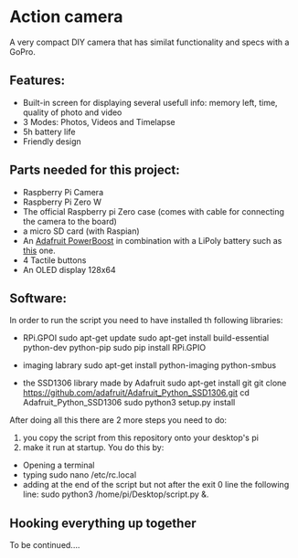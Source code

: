 # Action camera
A very compact DIY camera that has similat functionality and specs with a GoPro.

## Features:
* Built-in screen for displaying several usefull info: memory left, time, quality of photo and video
* 3 Modes: Photos, Videos and Timelapse
* 5h battery life
* Friendly design

## Parts needed for this project:
* Raspberry Pi Camera
* Raspberry Pi Zero W
* The official Raspberry pi Zero case (comes with cable for connecting the camera to the board)
* a micro SD card (with Raspian)
* An [Adafruit PowerBoost](https://www.adafruit.com/product/1944) in combination with a LiPoly battery such as [this](https://www.adafruit.com/product/258) one.
* 4 Tactile buttons
* An OLED display 128x64

## Software:
In order to run the script you need to have installed th following libraries:
* RPi.GPOI
sudo apt-get update
sudo apt-get install build-essential python-dev python-pip
sudo pip install RPi.GPIO

* imaging labrary
sudo apt-get install python-imaging python-smbus

* the SSD1306 library made by Adafruit
sudo apt-get install git
git clone https://github.com/adafruit/Adafruit_Python_SSD1306.git
cd Adafruit_Python_SSD1306
sudo python3 setup.py install

After doing all this there are 2 more steps you need to do:
1) you copy the script from this repository onto your desktop's pi 
2) make it run at startup. You do this by:
* Opening a terminal
* typing sudo nano /etc/rc.local
* adding at the end of the script but not after the exit 0 line the following line: sudo python3 /home/pi/Desktop/script.py &.

## Hooking everything up together 
To be continued....
